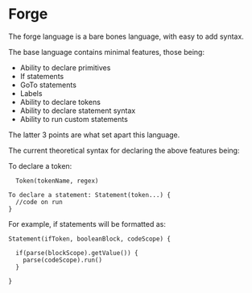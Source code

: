 # Forge
The forge language is a bare bones language, with easy to add syntax.

The base language contains minimal features, those being:
 - Ability to declare primitives
 - If statements
 - GoTo statements
 - Labels
 - Ability to declare tokens
 - Ability to declare statement syntax
 - Ability to run custom statements

The latter 3 points are what set apart this language.


The current theoretical syntax for declaring the above features being:

To declare a token: 
```
  Token(tokenName, regex)
```

```
To declare a statement: Statement(token...) {
  //code on run
}
```

For example, if statements will be formatted as:
```
Statement(ifToken, booleanBlock, codeScope) {
  
  if(parse(blockScope).getValue()) {
    parse(codeScope).run()
  }
  
}
```
